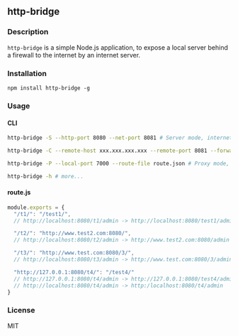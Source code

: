 ## http-bridge

### Description

`http-bridge` is a simple Node.js application,
to expose a local server behind a firewall to the internet by an internet server.

### Installation

```
npm install http-bridge -g
```

### Usage

#### CLI

```sh
http-bridge -S --http-port 8080 --net-port 8081 # Server mode, internet server

http-bridge -C --remote-host xxx.xxx.xxx.xxx --remote-port 8081 --forward-port 3000 # Client mode, local server

http-bridge -P --local-port 7000 --route-file route.json # Proxy mode, local proxy server

http-bridge -h # more...
```

#### route.js

```js
module.exports = {
  "/t1/": "/test1/",
  // http://localhost:8080/t1/admin -> http://localhost:8080/test1/admin

  "/t2/": "http://www.test2.com:8080/",
  // http://localhost:8080/t2/admin -> http://www.test2.com:8080/admin

  "/t3/": "http://www.test.com:8080/3/",
  // http://localhost:8080/t3/admin -> http://www.test.com:8080/3/admin

  "http://127.0.0.1:8080/t4/": "/test4/"
  // http://127.0.0.1:8080/t4/admin -> http://127.0.0.1:8080/test4/admin
  // http://localhost:8080/t4/admin -> http:/localhost:8080/t4/admin
}
```

### License

MIT
